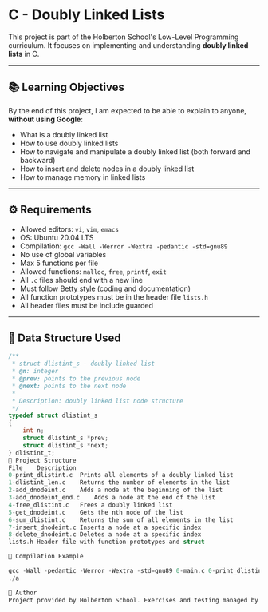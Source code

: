 # C - Doubly Linked Lists

This project is part of the Holberton School's Low-Level Programming curriculum. It focuses on implementing and understanding **doubly linked lists** in C.

---

## 📚 Learning Objectives

By the end of this project, I am expected to be able to explain to anyone, **without using Google**:

- What is a doubly linked list
- How to use doubly linked lists
- How to navigate and manipulate a doubly linked list (both forward and backward)
- How to insert and delete nodes in a doubly linked list
- How to manage memory in linked lists

---

## ⚙️ Requirements

- Allowed editors: `vi`, `vim`, `emacs`
- OS: Ubuntu 20.04 LTS
- Compilation: `gcc -Wall -Werror -Wextra -pedantic -std=gnu89`
- No use of global variables
- Max 5 functions per file
- Allowed functions: `malloc`, `free`, `printf`, `exit`
- All `.c` files should end with a new line
- Must follow [Betty style](https://github.com/holbertonschool/Betty) (coding and documentation)
- All function prototypes must be in the header file `lists.h`
- All header files must be include guarded

---

## 🧠 Data Structure Used

```c
/**
 * struct dlistint_s - doubly linked list
 * @n: integer
 * @prev: points to the previous node
 * @next: points to the next node
 *
 * Description: doubly linked list node structure
 */
typedef struct dlistint_s
{
    int n;
    struct dlistint_s *prev;
    struct dlistint_s *next;
} dlistint_t;
📂 Project Structure
File	Description
0-print_dlistint.c	Prints all elements of a doubly linked list
1-dlistint_len.c	Returns the number of elements in the list
2-add_dnodeint.c	Adds a node at the beginning of the list
3-add_dnodeint_end.c	Adds a node at the end of the list
4-free_dlistint.c	Frees a doubly linked list
5-get_dnodeint.c	Gets the nth node of the list
6-sum_dlistint.c	Returns the sum of all elements in the list
7-insert_dnodeint.c	Inserts a node at a specific index
8-delete_dnodeint.c	Deletes a node at a specific index
lists.h	Header file with function prototypes and struct

🧪 Compilation Example

gcc -Wall -pedantic -Werror -Wextra -std=gnu89 0-main.c 0-print_dlistint.c -o a
./a

🔁 Author
Project provided by Holberton School. Exercises and testing managed by Julien Barbier.
